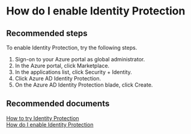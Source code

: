 <properties
    pageTitle="How do I enable Identity Protection"
    description="How do I enable Identity Protection"
    service="microsoft.aad"
    resource="Microsoft_AAD_ProtectionCenter"
    authors="jcardena"
    displayOrder="2"
    selfHelpType="resource"
    supportTopicIds="32542231"
    resourceTags=""
    productPesIds="14785"
    cloudEnvironments="public"
/>

# How do I enable Identity Protection

## **Recommended steps**

To enable Identity Protection, try the following steps.
 
1. Sign-on to your Azure portal as global administrator.<br>
2. In the Azure portal, click Marketplace.<br>
3. In the applications list, click Security + Identity.<br>
4. Click Azure AD Identity Protection.<br>
5. On the Azure AD Identity Protection blade, click Create.

## **Recommended documents**
[How to try Identity Protection](https://www.microsoft.com/cloud-platform/enterprise-mobility-security-trial) <br>
[How do I enable Identity Protection](https://docs.microsoft.com/azure/active-directory/active-directory-identityprotection-enable) <br>
